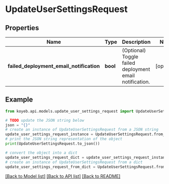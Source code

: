 # UpdateUserSettingsRequest


## Properties

Name | Type | Description | Notes
------------ | ------------- | ------------- | -------------
**failed_deployment_email_notification** | **bool** | (Optional) Toggle failed deployment email notification. | [optional] 

## Example

```python
from koyeb.api.models.update_user_settings_request import UpdateUserSettingsRequest

# TODO update the JSON string below
json = "{}"
# create an instance of UpdateUserSettingsRequest from a JSON string
update_user_settings_request_instance = UpdateUserSettingsRequest.from_json(json)
# print the JSON string representation of the object
print(UpdateUserSettingsRequest.to_json())

# convert the object into a dict
update_user_settings_request_dict = update_user_settings_request_instance.to_dict()
# create an instance of UpdateUserSettingsRequest from a dict
update_user_settings_request_from_dict = UpdateUserSettingsRequest.from_dict(update_user_settings_request_dict)
```
[[Back to Model list]](../README.md#documentation-for-models) [[Back to API list]](../README.md#documentation-for-api-endpoints) [[Back to README]](../README.md)


